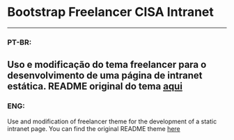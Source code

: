 # Bootstrap Freelancer CISA Intranet
---
### PT-BR:
Uso e modificação do tema freelancer para o desenvolvimento de uma página de intranet estática.
 README original do tema [aqui](ORIGINAL-README.md)
---
### ENG:
Use and modification of freelancer theme for the development of a static intranet page.
 You can find the original README theme [here](ORIGINAL-README.md)
